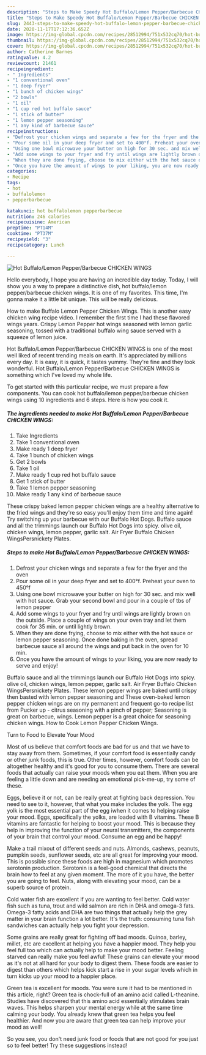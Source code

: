 ```yaml
---
description: "Steps to Make Speedy Hot Buffalo/Lemon Pepper/Barbecue CHICKEN WINGS"
title: "Steps to Make Speedy Hot Buffalo/Lemon Pepper/Barbecue CHICKEN WINGS"
slug: 2443-steps-to-make-speedy-hot-buffalo-lemon-pepper-barbecue-chicken-wings
date: 2020-11-17T17:12:36.652Z
image: https://img-global.cpcdn.com/recipes/28512994/751x532cq70/hot-buffalolemon-pepperbarbecue-chicken-wings-recipe-main-photo.jpg
thumbnail: https://img-global.cpcdn.com/recipes/28512994/751x532cq70/hot-buffalolemon-pepperbarbecue-chicken-wings-recipe-main-photo.jpg
cover: https://img-global.cpcdn.com/recipes/28512994/751x532cq70/hot-buffalolemon-pepperbarbecue-chicken-wings-recipe-main-photo.jpg
author: Catherine Barnes
ratingvalue: 4.2
reviewcount: 21461
recipeingredient:
- " Ingredients"
- "1 conventional oven"
- "1 deep fryer"
- "1 bunch of chicken wings"
- "2 bowls"
- "1 oil"
- "1 cup red hot buffalo sauce"
- "1 stick of butter"
- "1 lemon pepper seasoning"
- "1 any kind of barbecue sauce"
recipeinstructions:
- "Defrost your chicken wings and separate a few for the fryer and the oven"
- "Pour some oil in your deep fryer and set to 400°f. Preheat your oven to 450°f"
- "Using one bowl microwave your butter on high for 30 sec. and mix well with hot sauce. Grab your second bowl and pour in a couple of tbs of lemon pepper"
- "Add some wings to your fryer and fry until wings are lightly brown on the outside. Place a couple of wings on your oven tray and let them cook for 35 min. or until lightly brown."
- "When they are done frying, choose to mix either with the hot sauce or lemon pepper seasoning. Once done baking in the oven, spread barbecue sauce all around the wings and put back in the oven for 10 min."
- "Once you have the amount of wings to your liking, you are now ready to serve and enjoy!"
categories:
- Recipe
tags:
- hot
- buffalolemon
- pepperbarbecue

katakunci: hot buffalolemon pepperbarbecue 
nutrition: 246 calories
recipecuisine: American
preptime: "PT14M"
cooktime: "PT37M"
recipeyield: "3"
recipecategory: Lunch

---
```



![Hot Buffalo/Lemon Pepper/Barbecue CHICKEN WINGS](https://img-global.cpcdn.com/recipes/28512994/751x532cq70/hot-buffalolemon-pepperbarbecue-chicken-wings-recipe-main-photo.jpg)

Hello everybody, I hope you are having an incredible day today. Today, I will show you a way to prepare a distinctive dish, hot buffalo/lemon pepper/barbecue chicken wings. It is one of my favorites. This time, I'm gonna make it a little bit unique. This will be really delicious.

How to make Buffalo Lemon Pepper Chicken Wings. This is another easy chicken wing recipe video. I remember the first time I had these flavored wings years. Crispy Lemon Pepper hot wings seasoned with lemon garlic seasoning, tossed with a traditional buffalo wing sauce served with a squeeze of lemon juice.

Hot Buffalo/Lemon Pepper/Barbecue CHICKEN WINGS is one of the most well liked of recent trending meals on earth. It's appreciated by millions every day. It is easy, it is quick, it tastes yummy. They're fine and they look wonderful. Hot Buffalo/Lemon Pepper/Barbecue CHICKEN WINGS is something which I've loved my whole life.


To get started with this particular recipe, we must prepare a few components. You can cook hot buffalo/lemon pepper/barbecue chicken wings using 10 ingredients and 6 steps. Here is how you cook it.

<!--inarticleads1-->

##### The ingredients needed to make Hot Buffalo/Lemon Pepper/Barbecue CHICKEN WINGS:

1. Take  Ingredients
1. Take 1 conventional oven
1. Make ready 1 deep fryer
1. Take 1 bunch of chicken wings
1. Get 2 bowls
1. Take 1 oil
1. Make ready 1 cup red hot buffalo sauce
1. Get 1 stick of butter
1. Take 1 lemon pepper seasoning
1. Make ready 1 any kind of barbecue sauce


These crispy baked lemon pepper chicken wings are a healthy alternative to the fried wings and they&#39;re so easy you&#39;ll enjoy them time and time again! Try switching up your barbecue with our Buffalo Hot Dogs. Buffalo sauce and all the trimmings launch our Buffalo Hot Dogs into spicy. olive oil, chicken wings, lemon pepper, garlic salt. Air Fryer Buffalo Chicken WingsPersnickety Plates. 

<!--inarticleads2-->

##### Steps to make Hot Buffalo/Lemon Pepper/Barbecue CHICKEN WINGS:

1. Defrost your chicken wings and separate a few for the fryer and the oven
1. Pour some oil in your deep fryer and set to 400°f. Preheat your oven to 450°f
1. Using one bowl microwave your butter on high for 30 sec. and mix well with hot sauce. Grab your second bowl and pour in a couple of tbs of lemon pepper
1. Add some wings to your fryer and fry until wings are lightly brown on the outside. Place a couple of wings on your oven tray and let them cook for 35 min. or until lightly brown.
1. When they are done frying, choose to mix either with the hot sauce or lemon pepper seasoning. Once done baking in the oven, spread barbecue sauce all around the wings and put back in the oven for 10 min.
1. Once you have the amount of wings to your liking, you are now ready to serve and enjoy!


Buffalo sauce and all the trimmings launch our Buffalo Hot Dogs into spicy. olive oil, chicken wings, lemon pepper, garlic salt. Air Fryer Buffalo Chicken WingsPersnickety Plates. These lemon pepper wings are baked until crispy then basted with lemon pepper seasoning and These oven-baked lemon pepper chicken wings are on my permanent and frequent go-to recipe list from Pucker up - citrus seasoning with a pinch of pepper; Seasoning is great on barbecue, wings. Lemon pepper is a great choice for seasoning chicken wings. How to Cook Lemon Pepper Chicken Wings. 

Turn to Food to Elevate Your Mood


Most of us believe that comfort foods are bad for us and that we have to stay away from them. Sometimes, if your comfort food is essentially candy or other junk foods, this is true. Other times, however, comfort foods can be altogether healthy and it's good for you to consume them. There are several foods that actually can raise your moods when you eat them. When you are feeling a little down and are needing an emotional pick-me-up, try some of these.

Eggs, believe it or not, can be really great at fighting back depression. You need to see to it, however, that what you make includes the yolk. The egg yolk is the most essential part of the egg iwhen it comes to helping raise your mood. Eggs, specifically the yolks, are loaded with B vitamins. These B vitamins are fantastic for helping to boost your mood. This is because they help in improving the function of your neural transmitters, the components of your brain that control your mood. Consume an egg and be happy!

Make a trail mixout of different seeds and nuts. Almonds, cashews, peanuts, pumpkin seeds, sunflower seeds, etc are all great for improving your mood. This is possible since these foods are high in magnesium which promotes serotonin production. Serotonin is a feel-good chemical that directs the brain how to feel at any given moment. The more of it you have, the better you are going to feel. Nuts, along with elevating your mood, can be a superb source of protein.

Cold water fish are excellent if you are wanting to feel better. Cold water fish such as tuna, trout and wild salmon are rich in DHA and omega-3 fats. Omega-3 fatty acids and DHA are two things that actually help the grey matter in your brain function a lot better. It's the truth: consuming tuna fish sandwiches can actually help you fight your depression. 

Some grains are really great for fighting off bad moods. Quinoa, barley, millet, etc are excellent at helping you have a happier mood. They help you feel full too which can actually help to make your mood better. Feeling starved can really make you feel awful! These grains can elevate your mood as it's not at all hard for your body to digest them. These foods are easier to digest than others which helps kick start a rise in your sugar levels which in turn kicks up your mood to a happier place.

Green tea is excellent for moods. You were sure it had to be mentioned in this article, right? Green tea is chock-full of an amino acid called L-theanine. Studies have discovered that this amino acid essentially stimulates brain waves. This helps sharpen your mental energy while at the same time calming your body. You already knew that green tea helps you feel healthier. And now you are aware that green tea can help improve your mood as well!

So you see, you don't need junk food or foods that are not good for you just so to feel better! Try  these suggestions  instead!


